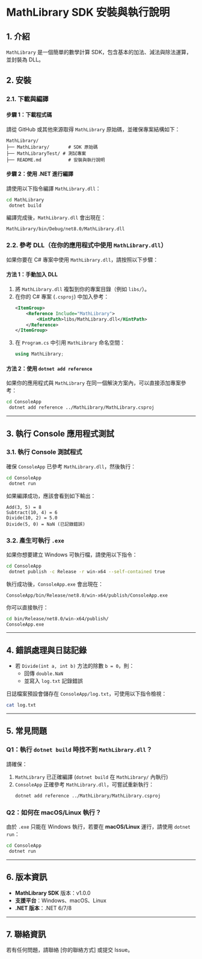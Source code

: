 # MathLibrary SDK 安裝與執行說明

## 1. 介紹
`MathLibrary` 是一個簡單的數學計算 SDK，包含基本的加法、減法與除法運算，並封裝為 DLL。

## 2. 安裝

### 2.1. 下載與編譯

#### **步驟 1：下載程式碼**
請從 GitHub 或其他來源取得 `MathLibrary` 原始碼，並確保專案結構如下：

```
MathLibrary/
├── MathLibrary/       # SDK 原始碼
├── MathLibraryTest/ # 測試專案
├── README.md          # 安裝與執行說明
```

#### **步驟 2：使用 .NET 進行編譯**
請使用以下指令編譯 `MathLibrary.dll`：
```sh
cd MathLibrary
 dotnet build
```
編譯完成後，`MathLibrary.dll` 會出現在：
```
MathLibrary/bin/Debug/net8.0/MathLibrary.dll
```

### 2.2. 參考 DLL（在你的應用程式中使用 `MathLibrary.dll`）

如果你要在 C# 專案中使用 `MathLibrary.dll`，請按照以下步驟：

#### **方法 1：手動加入 DLL**
1. 將 `MathLibrary.dll` 複製到你的專案目錄（例如 `libs/`）。
2. 在你的 C# 專案 (`.csproj`) 中加入參考：
   ```xml
   <ItemGroup>
       <Reference Include="MathLibrary">
           <HintPath>libs/MathLibrary.dll</HintPath>
       </Reference>
   </ItemGroup>
   ```
3. 在 `Program.cs` 中引用 `MathLibrary` 命名空間：
   ```csharp
   using MathLibrary;
   ```

#### **方法 2：使用 `dotnet add reference`**
如果你的應用程式與 `MathLibrary` 在同一個解決方案內，可以直接添加專案參考：
```sh
cd ConsoleApp
 dotnet add reference ../MathLibrary/MathLibrary.csproj
```

---
## 3. 執行 Console 應用程式測試

### **3.1. 執行 Console 測試程式**

確保 `ConsoleApp` 已參考 `MathLibrary.dll`，然後執行：
```sh
cd ConsoleApp
 dotnet run
```

如果編譯成功，應該會看到如下輸出：
```
Add(3, 5) = 8
Subtract(10, 4) = 6
Divide(10, 2) = 5.0
Divide(5, 0) = NaN (已記錄錯誤)
```

### **3.2. 產生可執行 `.exe`**
如果你想要建立 Windows 可執行檔，請使用以下指令：
```sh
cd ConsoleApp
 dotnet publish -c Release -r win-x64 --self-contained true
```
執行成功後，`ConsoleApp.exe` 會出現在：
```
ConsoleApp/bin/Release/net8.0/win-x64/publish/ConsoleApp.exe
```
你可以直接執行：
```sh
cd bin/Release/net8.0/win-x64/publish/
ConsoleApp.exe
```

---
## 4. 錯誤處理與日誌記錄

- 若 `Divide(int a, int b)` 方法的除數 `b = 0`，則：
  - 回傳 `double.NaN`
  - 並寫入 `log.txt` 記錄錯誤

日誌檔案預設會儲存在 `ConsoleApp/log.txt`，可使用以下指令檢視：
```sh
cat log.txt
```

---
## 5. 常見問題

### **Q1：執行 `dotnet build` 時找不到 `MathLibrary.dll`？**
請確保：
1. `MathLibrary` 已正確編譯 (`dotnet build` 在 `MathLibrary/` 內執行)
2. `ConsoleApp` 正確參考 `MathLibrary.dll`，可嘗試重新執行：
   ```sh
   dotnet add reference ../MathLibrary/MathLibrary.csproj
   ```

### **Q2：如何在 macOS/Linux 執行？**
由於 `.exe` 只能在 Windows 執行，若要在 **macOS/Linux** 運行，請使用 `dotnet run`：
```sh
cd ConsoleApp
 dotnet run
```

---
## 6. 版本資訊

- **MathLibrary SDK** 版本：v1.0.0
- **支援平台**：Windows、macOS、Linux
- **.NET 版本**：.NET 6/7/8

---
## 7. 聯絡資訊
若有任何問題，請聯絡 [你的聯絡方式] 或提交 Issue。

